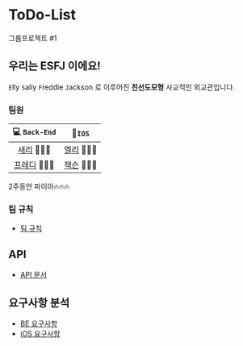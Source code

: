 # ToDo-List 
그룹프로젝트 #1

## 우리는 ESFJ 이에요!

`E`lly `S`ally `F`reddie `J`ackson 로 이루어진 **친선도모형** 사교적인 외교관입니다.



### 팀원

|                 💻 `Back-End`                 |                     📱`IOS`                     |
| :------------------------------------------: | :------------------------------------------: |
|  [새리](https://github.com/min27604) 👩🏻‍💻  | [엘리](https://github.com/ellyheetov) 👩🏻‍💻 |
| [프레디](https://github.com/Dae-Hwa) 🧑🏻‍💻 | [잭슨](https://github.com/JacksonPK) 🧑🏻‍💻 |



2주동안 파이아🔥🔥🔥

### 팀 규칙

- [팀 규칙](https://github.com/Dae-Hwa/todo-list/wiki)

## API

- [API 문서](https://github.com/Dae-Hwa/todo-list/wiki/API-%EB%AC%B8%EC%84%9C)

## 요구사항 분석

- [BE 요구사항](https://github.com/Dae-Hwa/todo-list/wiki/%F0%9F%93%8DBE-%EC%9A%94%EA%B5%AC%EC%82%AC%ED%95%AD-%EB%B6%84%EC%84%9D%F0%9F%94%A5)
- [iOS 요구사항](https://github.com/Dae-Hwa/todo-list/wiki/%F0%9F%93%8DiOS-%EC%9A%94%EA%B5%AC%EC%82%AC%ED%95%AD-%EB%B6%84%EC%84%9D-%F0%9F%94%A5)
